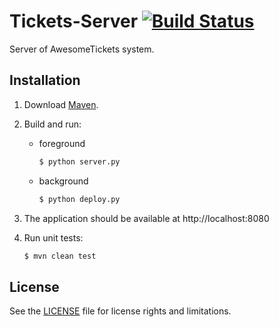 # Tickets-Server [![Build Status](https://travis-ci.org/AwesomeTickets/Tickets-Server.svg?branch=master)](https://travis-ci.org/AwesomeTickets/Tickets-Server)

Server of AwesomeTickets system.

## Installation

1. Download [Maven](http://maven.apache.org/download.cgi).

2. Build and run:

    - foreground

        ```sh
        $ python server.py
        ```

    - background

        ```sh
        $ python deploy.py
        ```

3. The application should be available at http://localhost:8080

4. Run unit tests:

    ```sh
    $ mvn clean test
    ```

## License

See the [LICENSE](./LICENSE) file for license rights and limitations.